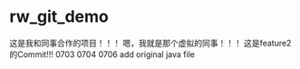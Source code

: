 # rw_git_demo
这是我和同事合作的项目！！！
嗯，我就是那个虚拟的同事！！！
这是feature2的Commit!!!
0703
0704
0706 add original java file